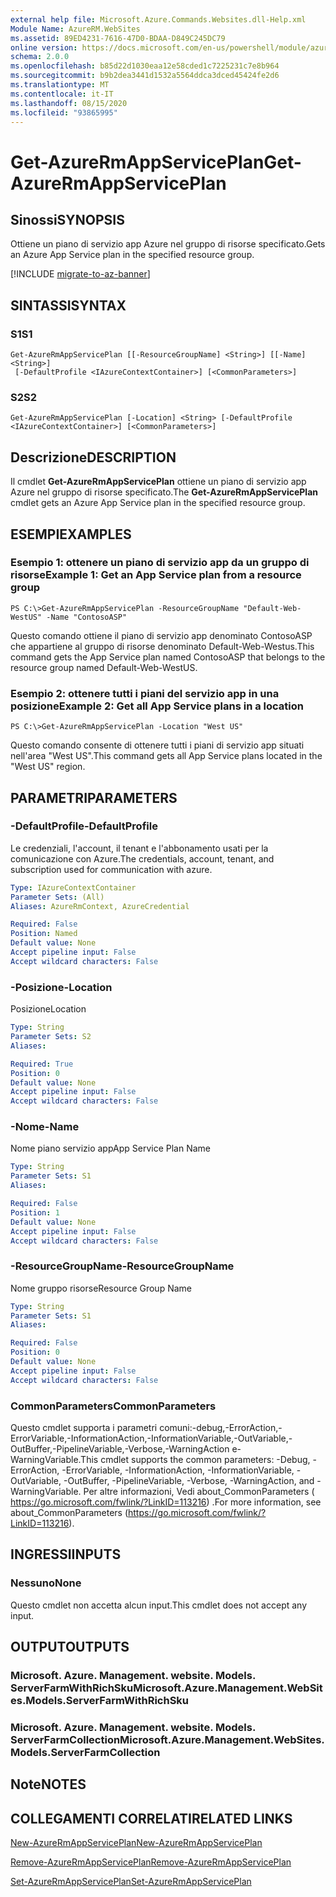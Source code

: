 ```yaml
---
external help file: Microsoft.Azure.Commands.Websites.dll-Help.xml
Module Name: AzureRM.WebSites
ms.assetid: 89ED4231-7616-47D0-BDAA-D849C245DC79
online version: https://docs.microsoft.com/en-us/powershell/module/azurerm.websites/get-azurermappserviceplan
schema: 2.0.0
ms.openlocfilehash: b85d22d1030eaa12e58cded1c7225231c7e8b964
ms.sourcegitcommit: b9b2dea3441d1532a5564ddca3dced45424fe2d6
ms.translationtype: MT
ms.contentlocale: it-IT
ms.lasthandoff: 08/15/2020
ms.locfileid: "93865995"
---
```

# <span data-ttu-id="b7de6-101">Get-AzureRmAppServicePlan</span><span class="sxs-lookup"><span data-stu-id="b7de6-101">Get-AzureRmAppServicePlan</span></span>

## <span data-ttu-id="b7de6-102">Sinossi</span><span class="sxs-lookup"><span data-stu-id="b7de6-102">SYNOPSIS</span></span>
<span data-ttu-id="b7de6-103">Ottiene un piano di servizio app Azure nel gruppo di risorse specificato.</span><span class="sxs-lookup"><span data-stu-id="b7de6-103">Gets an Azure App Service plan in the specified resource group.</span></span>

[!INCLUDE [migrate-to-az-banner](../../includes/migrate-to-az-banner.md)]

## <span data-ttu-id="b7de6-104">SINTASSI</span><span class="sxs-lookup"><span data-stu-id="b7de6-104">SYNTAX</span></span>

### <span data-ttu-id="b7de6-105">S1</span><span class="sxs-lookup"><span data-stu-id="b7de6-105">S1</span></span>
```
Get-AzureRmAppServicePlan [[-ResourceGroupName] <String>] [[-Name] <String>]
 [-DefaultProfile <IAzureContextContainer>] [<CommonParameters>]
```

### <span data-ttu-id="b7de6-106">S2</span><span class="sxs-lookup"><span data-stu-id="b7de6-106">S2</span></span>
```
Get-AzureRmAppServicePlan [-Location] <String> [-DefaultProfile <IAzureContextContainer>] [<CommonParameters>]
```

## <span data-ttu-id="b7de6-107">Descrizione</span><span class="sxs-lookup"><span data-stu-id="b7de6-107">DESCRIPTION</span></span>
<span data-ttu-id="b7de6-108">Il cmdlet **Get-AzureRmAppServicePlan** ottiene un piano di servizio app Azure nel gruppo di risorse specificato.</span><span class="sxs-lookup"><span data-stu-id="b7de6-108">The **Get-AzureRmAppServicePlan** cmdlet gets an Azure App Service plan in the specified resource group.</span></span>

## <span data-ttu-id="b7de6-109">ESEMPI</span><span class="sxs-lookup"><span data-stu-id="b7de6-109">EXAMPLES</span></span>

### <span data-ttu-id="b7de6-110">Esempio 1: ottenere un piano di servizio app da un gruppo di risorse</span><span class="sxs-lookup"><span data-stu-id="b7de6-110">Example 1: Get an App Service plan from a resource group</span></span>
```
PS C:\>Get-AzureRmAppServicePlan -ResourceGroupName "Default-Web-WestUS" -Name "ContosoASP"
```

<span data-ttu-id="b7de6-111">Questo comando ottiene il piano di servizio app denominato ContosoASP che appartiene al gruppo di risorse denominato Default-Web-Westus.</span><span class="sxs-lookup"><span data-stu-id="b7de6-111">This command gets the App Service plan named ContosoASP that belongs to the resource group named Default-Web-WestUS.</span></span>

### <span data-ttu-id="b7de6-112">Esempio 2: ottenere tutti i piani del servizio app in una posizione</span><span class="sxs-lookup"><span data-stu-id="b7de6-112">Example 2: Get all App Service plans in a location</span></span>
```
PS C:\>Get-AzureRmAppServicePlan -Location "West US"
```

<span data-ttu-id="b7de6-113">Questo comando consente di ottenere tutti i piani di servizio app situati nell'area "West US".</span><span class="sxs-lookup"><span data-stu-id="b7de6-113">This command gets all App Service plans located in the "West US" region.</span></span>

## <span data-ttu-id="b7de6-114">PARAMETRI</span><span class="sxs-lookup"><span data-stu-id="b7de6-114">PARAMETERS</span></span>

### <span data-ttu-id="b7de6-115">-DefaultProfile</span><span class="sxs-lookup"><span data-stu-id="b7de6-115">-DefaultProfile</span></span>
<span data-ttu-id="b7de6-116">Le credenziali, l'account, il tenant e l'abbonamento usati per la comunicazione con Azure.</span><span class="sxs-lookup"><span data-stu-id="b7de6-116">The credentials, account, tenant, and subscription used for communication with azure.</span></span>

```yaml
Type: IAzureContextContainer
Parameter Sets: (All)
Aliases: AzureRmContext, AzureCredential

Required: False
Position: Named
Default value: None
Accept pipeline input: False
Accept wildcard characters: False
```

### <span data-ttu-id="b7de6-117">-Posizione</span><span class="sxs-lookup"><span data-stu-id="b7de6-117">-Location</span></span>
<span data-ttu-id="b7de6-118">Posizione</span><span class="sxs-lookup"><span data-stu-id="b7de6-118">Location</span></span> 

```yaml
Type: String
Parameter Sets: S2
Aliases: 

Required: True
Position: 0
Default value: None
Accept pipeline input: False
Accept wildcard characters: False
```

### <span data-ttu-id="b7de6-119">-Nome</span><span class="sxs-lookup"><span data-stu-id="b7de6-119">-Name</span></span>
<span data-ttu-id="b7de6-120">Nome piano servizio app</span><span class="sxs-lookup"><span data-stu-id="b7de6-120">App Service Plan Name</span></span>

```yaml
Type: String
Parameter Sets: S1
Aliases: 

Required: False
Position: 1
Default value: None
Accept pipeline input: False
Accept wildcard characters: False
```

### <span data-ttu-id="b7de6-121">-ResourceGroupName</span><span class="sxs-lookup"><span data-stu-id="b7de6-121">-ResourceGroupName</span></span>
<span data-ttu-id="b7de6-122">Nome gruppo risorse</span><span class="sxs-lookup"><span data-stu-id="b7de6-122">Resource Group Name</span></span>

```yaml
Type: String
Parameter Sets: S1
Aliases: 

Required: False
Position: 0
Default value: None
Accept pipeline input: False
Accept wildcard characters: False
```

### <span data-ttu-id="b7de6-123">CommonParameters</span><span class="sxs-lookup"><span data-stu-id="b7de6-123">CommonParameters</span></span>
<span data-ttu-id="b7de6-124">Questo cmdlet supporta i parametri comuni:-debug,-ErrorAction,-ErrorVariable,-InformationAction,-InformationVariable,-OutVariable,-OutBuffer,-PipelineVariable,-Verbose,-WarningAction e-WarningVariable.</span><span class="sxs-lookup"><span data-stu-id="b7de6-124">This cmdlet supports the common parameters: -Debug, -ErrorAction, -ErrorVariable, -InformationAction, -InformationVariable, -OutVariable, -OutBuffer, -PipelineVariable, -Verbose, -WarningAction, and -WarningVariable.</span></span> <span data-ttu-id="b7de6-125">Per altre informazioni, Vedi about_CommonParameters ( https://go.microsoft.com/fwlink/?LinkID=113216) .</span><span class="sxs-lookup"><span data-stu-id="b7de6-125">For more information, see about_CommonParameters (https://go.microsoft.com/fwlink/?LinkID=113216).</span></span>

## <span data-ttu-id="b7de6-126">INGRESSI</span><span class="sxs-lookup"><span data-stu-id="b7de6-126">INPUTS</span></span>

### <span data-ttu-id="b7de6-127">Nessuno</span><span class="sxs-lookup"><span data-stu-id="b7de6-127">None</span></span>
<span data-ttu-id="b7de6-128">Questo cmdlet non accetta alcun input.</span><span class="sxs-lookup"><span data-stu-id="b7de6-128">This cmdlet does not accept any input.</span></span>

## <span data-ttu-id="b7de6-129">OUTPUT</span><span class="sxs-lookup"><span data-stu-id="b7de6-129">OUTPUTS</span></span>

### <span data-ttu-id="b7de6-130">Microsoft. Azure. Management. website. Models. ServerFarmWithRichSku</span><span class="sxs-lookup"><span data-stu-id="b7de6-130">Microsoft.Azure.Management.WebSites.Models.ServerFarmWithRichSku</span></span>

### <span data-ttu-id="b7de6-131">Microsoft. Azure. Management. website. Models. ServerFarmCollection</span><span class="sxs-lookup"><span data-stu-id="b7de6-131">Microsoft.Azure.Management.WebSites.Models.ServerFarmCollection</span></span>

## <span data-ttu-id="b7de6-132">Note</span><span class="sxs-lookup"><span data-stu-id="b7de6-132">NOTES</span></span>

## <span data-ttu-id="b7de6-133">COLLEGAMENTI CORRELATI</span><span class="sxs-lookup"><span data-stu-id="b7de6-133">RELATED LINKS</span></span>

[<span data-ttu-id="b7de6-134">New-AzureRmAppServicePlan</span><span class="sxs-lookup"><span data-stu-id="b7de6-134">New-AzureRmAppServicePlan</span></span>](./New-AzureRmAppServicePlan.md)

[<span data-ttu-id="b7de6-135">Remove-AzureRmAppServicePlan</span><span class="sxs-lookup"><span data-stu-id="b7de6-135">Remove-AzureRmAppServicePlan</span></span>](./Remove-AzureRmAppServicePlan.md)

[<span data-ttu-id="b7de6-136">Set-AzureRmAppServicePlan</span><span class="sxs-lookup"><span data-stu-id="b7de6-136">Set-AzureRmAppServicePlan</span></span>](./Set-AzureRmAppServicePlan.md)


